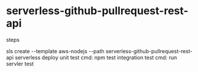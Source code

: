 # serverless-github-pullrequest-rest-api
steps

sls create --template aws-nodejs --path serverless-github-pullrequest-rest-api
serverless deploy 
unit test cmd: npm test
integration test cmd:  run servler test
